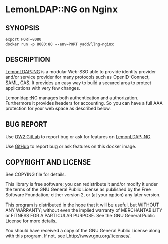 # LemonLDAP::NG on Nginx

## SYNOPSIS

    export PORT=8080
    docker run -p 8080:80 --env=PORT yadd/llng-nginx

## DESCRIPTION

[LemonLDAP::NG](https://lemonldap-ng.org) is a modular Web-SSO able to provide
identity provider and/or service provider for many protocols such as
OpenID-Connect, SAML, CAS. It provides an easy way to build a secured area to
protect applications with very few changes.

Lemonldap::NG manages both authentication and authorization. Furthermore
it provides headers for accounting. So you can have a full AAA protection
for your web space as described below.

## BUG REPORT

Use [OW2 GitLab](https://gitlab.ow2.org/lemonldap-ng/lemonldap-ng/issues)
to report bug or ask for features on [LemonLDAP::NG](https://lemonldap-ng.org).

Use [GitHub](https://github.com/guimard/llng-docker/issues) to report bug or
ask features on this docker image.

## COPYRIGHT AND LICENSE

See COPYING file for details.

This library is free software; you can redistribute it and/or modify
it under the terms of the GNU General Public License as published by
the Free Software Foundation; either version 2, or (at your option)
any later version.

This program is distributed in the hope that it will be useful,
but WITHOUT ANY WARRANTY; without even the implied warranty of
MERCHANTABILITY or FITNESS FOR A PARTICULAR PURPOSE.  See the
GNU General Public License for more details.

You should have received a copy of the GNU General Public License
along with this program.  If not, see L<http://www.gnu.org/licenses/>.

